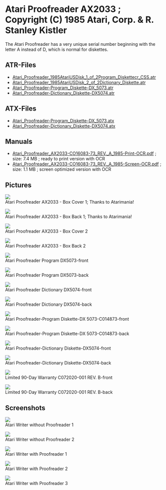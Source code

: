 # Atari Proofreader AX2033 ; Copyright (C) 1985 Atari, Corp. & R. Stanley Kistler  
The Atari Proofreader has a very unique serial number beginning with the letter A instead of D, which is normal for diskettes.  
  
## ATR-Files  
- [Atari_Proofreader_1985AtariUSDisk_1_of_2Program_Diskettecr_CSS.atr](attachments/Atari_Proofreader_1985AtariUSDisk_1_of_2Program_Diskettecr_CSS.atr)  
- [Atari_Proofreader_1985AtariUSDisk_2_of_2Dictionary_Diskette.atr](attachments/Atari_Proofreader_1985AtariUSDisk_2_of_2Dictionary_Diskette.atr)  
- [Atari_Proofreader-Program_Diskette-DX_5073.atr](attachments/Atari_Proofreader-Program_Diskette-DX_5073.atr)  
- [Atari_Proofreader-Dictionary_Diskette-DX5074.atr](attachments/Atari_Proofreader-Dictionary_Diskette-DX5074.atr)  
  
## ATX-Files  
- [Atari_Proofreader-Program_Diskette-DX_5073.atx](attachments/Atari_Proofreader-Program_Diskette-DX_5073.atx)  
- [Atari_Proofreader-Dictionary_Diskette-DX5074.atx](attachments/Atari_Proofreader-Dictionary_Diskette-DX5074.atx)  
  
## Manuals  
- [Atari_Proofreader_AX2033-CO16083-73_REV._A_1985-Print-OCR.pdf](attachments/Atari_Proofreader_AX2033-CO16083-73_REV._A_1985-Print-OCR.pdf) ; size: 7.4 MB ; ready to print version with OCR  
- [Atari_Proofreader_AX2033-CO16083-73_REV._A_1985-Screen-OCR.pdf](attachments/Atari_Proofreader_AX2033-CO16083-73_REV._A_1985-Screen-OCR.pdf) ; size: 1.1 MB ; screen optimized version with OCR  
  
## Pictures  
![](attachments/proofreader_d7.jpg)  
Atari Proofreader AX2033 - Box Cover 1; Thanks to Atarimania!  
  
![](attachments/proofreader_d7_2.jpg)  
Atari Proofreader AX2033 - Box Back 1; Thanks to Atarimania!  
  
![](attachments/Atari+Proofreader+AX2033+Box-front.png)  
Atari Proofreader AX2033 - Box Cover 2  
  
![](attachments/Atari+Proofreader+AX2033+Box-back.png)  
Atari Proofreader AX2033 - Box Back 2  
  
![](attachments/Atari+Proofreader+Program+DX5073-front.png)  
Atari Proofreader Program DX5073-front  
  
![](attachments/Atari+Proofreader+Program+DX5073-back.png)  
Atari Proofreader Program DX5073-back  
  
![](attachments/Atari+Proofreader+Dictionary+DX5074-front.png)  
Atari Proofreader Dictionary DX5074-front  
  
![](attachments/Atari+Proofreader+Dictionary+DX5074-back.png)  
Atari Proofreader Dictionary DX5074-back  
  
![](attachments/Atari+Proofreader-Program+Diskette-DX+5073-C014873-front.png)  
Atari Proofreader-Program Diskette-DX 5073-C014873-front  
  
![](attachments/Atari+Proofreader-Program+Diskette-DX+5073-C014873-back.png)  
Atari Proofreader-Program Diskette-DX 5073-C014873-back  
  
![](attachments/Atari+Proofreader-Dictionary+Diskette-DX5074-front.png)  
Atari Proofreader-Dictionary Diskette-DX5074-front  
  
![](attachments/Atari+Proofreader-Dictionary+Diskette-DX5074-back.png)  
Atari Proofreader-Dictionary Diskette-DX5074-back  
  
![](attachments/Limited+90-Day+Warranty+C072020-001+REV.+B-front.png)  
Limited 90-Day Warranty C072020-001 REV. B-front  
  
![](attachments/Limited+90-Day+Warranty+C072020-001+REV.+B-back.png)  
Limited 90-Day Warranty C072020-001 REV. B-back  
  
## Screenshots  
![](attachments/Atari+Writer+without+Proofreader+1.png)  
Atari Writer without Proofreader 1  
  
![](attachments/Atari+Writer+without+Proofreader+2.png)  
Atari Writer without Proofreader 2  
  
![](attachments/Atari+Writer+with+Proofreader+1.png)  
Atari Writer with Proofreader 1  
  
![](attachments/Atari+Writer+with+Proofreader+2.png)  
Atari Writer with Proofreader 2  
  
![](attachments/Atari+Writer+with+Proofreader+3.png)  
Atari Writer with Proofreader 3  
